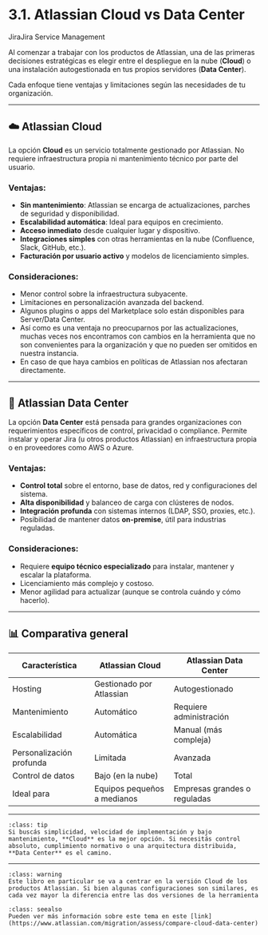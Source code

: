 # 3.1. Atlassian Cloud vs Data Center

<span class="badge badge-jira">Jira</span><span class="badge badge-jsm">Jira Service Management</span>

Al comenzar a trabajar con los productos de Atlassian, una de las primeras decisiones estratégicas es elegir entre el despliegue en la nube (**Cloud**) o una instalación autogestionada en tus propios servidores (**Data Center**).

Cada enfoque tiene ventajas y limitaciones según las necesidades de tu organización.

---

## ☁️ Atlassian Cloud

La opción **Cloud** es un servicio totalmente gestionado por Atlassian. No requiere infraestructura propia ni mantenimiento técnico por parte del usuario.

### Ventajas:

- **Sin mantenimiento**: Atlassian se encarga de actualizaciones, parches de seguridad y disponibilidad.
- **Escalabilidad automática**: Ideal para equipos en crecimiento.
- **Acceso inmediato** desde cualquier lugar y dispositivo.
- **Integraciones simples** con otras herramientas en la nube (Confluence, Slack, GitHub, etc.).
- **Facturación por usuario activo** y modelos de licenciamiento simples.

### Consideraciones:

- Menor control sobre la infraestructura subyacente.
- Limitaciones en personalización avanzada del backend.
- Algunos plugins o apps del Marketplace solo están disponibles para Server/Data Center.
- Así como es una ventaja no preocuparnos por las actualizaciones, muchas veces nos encontramos con cambios en la herramienta que no son convenientes para la organización y que no pueden ser omitidos en nuestra instancia.
- En caso de que haya cambios en políticas de Atlassian nos afectaran directamente.

---

## 🏢 Atlassian Data Center

La opción **Data Center** está pensada para grandes organizaciones con requerimientos específicos de control, privacidad o compliance. Permite instalar y operar Jira (u otros productos Atlassian) en infraestructura propia o en proveedores como AWS o Azure.

### Ventajas:

- **Control total** sobre el entorno, base de datos, red y configuraciones del sistema.
- **Alta disponibilidad** y balanceo de carga con clústeres de nodos.
- **Integración profunda** con sistemas internos (LDAP, SSO, proxies, etc.).
- Posibilidad de mantener datos **on-premise**, útil para industrias reguladas.

### Consideraciones:

- Requiere **equipo técnico especializado** para instalar, mantener y escalar la plataforma.
- Licenciamiento más complejo y costoso.
- Menor agilidad para actualizar (aunque se controla cuándo y cómo hacerlo).

---

## 📊 Comparativa general

| Característica           | Atlassian Cloud             | Atlassian Data Center        |
| ------------------------ | --------------------------- | ---------------------------- |
| Hosting                  | Gestionado por Atlassian    | Autogestionado               |
| Mantenimiento            | Automático                  | Requiere administración      |
| Escalabilidad            | Automática                  | Manual (más compleja)        |
| Personalización profunda | Limitada                    | Avanzada                     |
| Control de datos         | Bajo (en la nube)           | Total                        |
| Ideal para               | Equipos pequeños a medianos | Empresas grandes o reguladas |

---

```{admonition} ¿Qué opción es la adecuada para mí?
:class: tip
Si buscás simplicidad, velocidad de implementación y bajo mantenimiento, **Cloud** es la mejor opción. Si necesitás control absoluto, cumplimiento normativo o una arquitectura distribuida, **Data Center** es el camino.
```

---

```{admonition} Importante
:class: warning
Este libro en particular se va a centrar en la versión Cloud de los productos Atlassian. Si bien algunas configuraciones son similares, es cada vez mayor la diferencia entre las dos versiones de la herramienta
```

```{admonition} Referencia
:class: seealso
Pueden ver más información sobre este tema en este [link](https://www.atlassian.com/migration/assess/compare-cloud-data-center)
```
